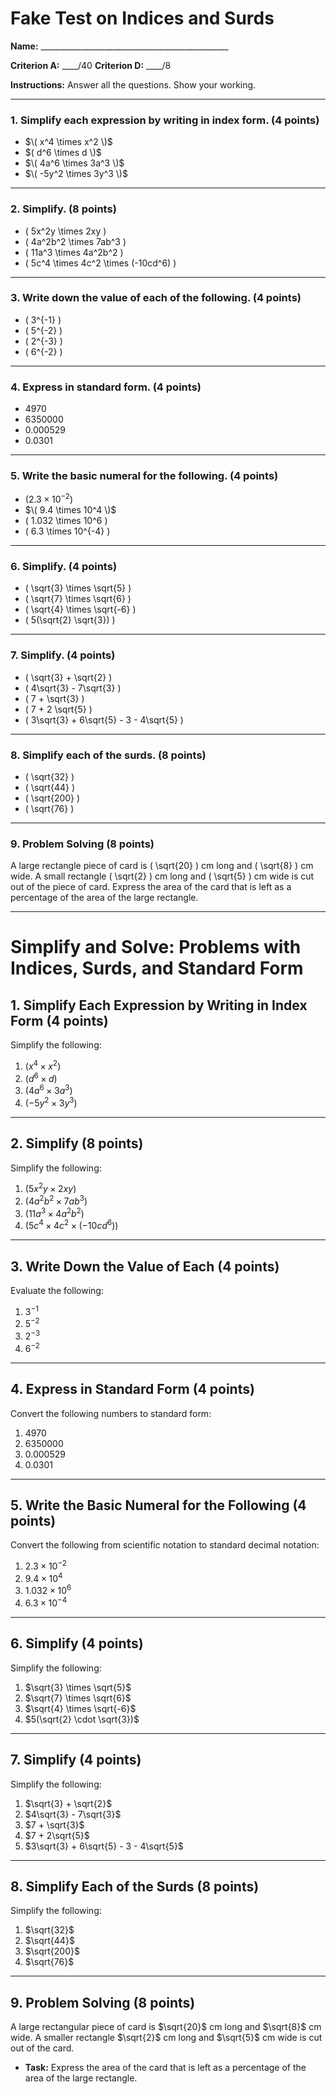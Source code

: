 # Fake Test on Indices and Surds

**Name:** _______________________________________________

**Criterion A:** ____/40 **Criterion D:** ____/8

**Instructions:** Answer all the questions. Show your working.

---

### 1. Simplify each expression by writing in index form. (4 points)

- $\( x^4 \times x^2 \)$
- $( d^6 \times d \)$
- $\( 4a^6 \times 3a^3 \)$
- $\( -5y^2 \times 3y^3 \)$

---

### 2. Simplify. (8 points)

- \( 5x^2y \times 2xy \)
- \( 4a^2b^2 \times 7ab^3 \)
- \( 11a^3 \times 4a^2b^2 \)
- \( 5c^4 \times 4c^2 \times (-10cd^6) \)

---

### 3. Write down the value of each of the following. (4 points)

- \( 3^{-1} \)
- \( 5^{-2} \)
- \( 2^{-3} \)
- \( 6^{-2} \)

---

### 4. Express in standard form. (4 points)

- 4970
- 6350000
- 0.000529
- 0.0301

---

### 5. Write the basic numeral for the following. (4 points)

- $( 2.3 \times 10^{-2})$
- $\( 9.4 \times 10^4 \)$
- \( 1.032 \times 10^6 \)
- \( 6.3 \times 10^{-4} \)

---

### 6. Simplify. (4 points)

- \( \sqrt{3} \times \sqrt{5} \)
- \( \sqrt{7} \times \sqrt{6} \)
- \( \sqrt{4} \times \sqrt{-6} \)
- \( 5(\sqrt{2} \sqrt{3}) \)

---

### 7. Simplify. (4 points)

- \( \sqrt{3} + \sqrt{2} \)
- \( 4\sqrt{3} - 7\sqrt{3} \)
- \( 7 + \sqrt{3} \)
- \( 7 + 2 \sqrt{5} \)
- \( 3\sqrt{3} + 6\sqrt{5} - 3 - 4\sqrt{5} \)

---

### 8. Simplify each of the surds. (8 points)

- \( \sqrt{32} \)
- \( \sqrt{44} \)
- \( \sqrt{200} \)
- \( \sqrt{76} \)

---

### 9. Problem Solving (8 points)

A large rectangle piece of card is \( \sqrt{20} \) cm long and \( \sqrt{8} \) cm wide. A small rectangle \( \sqrt{2} \) cm long and \( \sqrt{5} \) cm wide is cut out of the piece of card. Express the area of the card that is left as a percentage of the area of the large rectangle.

---


# Simplify and Solve: Problems with Indices, Surds, and Standard Form

## 1. Simplify Each Expression by Writing in Index Form (4 points)
Simplify the following:

1. $(x^4 \times x^2)$  
2. $(d^6 \times d)$  
3. $(4a^6 \times 3a^3)$  
4. $(-5y^2 \times 3y^3)$  

---

## 2. Simplify (8 points)
Simplify the following:

1. $(5x^2y \times 2xy)$  
2. $(4a^2b^2 \times 7ab^3)$  
3. $(11a^3 \times 4a^2b^2)$  
4. $(5c^4 \times 4c^2 \times (-10cd^6))$  

---

## 3. Write Down the Value of Each (4 points)
Evaluate the following:

1. $3^{-1}$  
2. $5^{-2}$  
3. $2^{-3}$  
4. $6^{-2}$  

---

## 4. Express in Standard Form (4 points)
Convert the following numbers to standard form:

1. $4970$  
2. $6350000$  
3. $0.000529$  
4. $0.0301$  

---

## 5. Write the Basic Numeral for the Following (4 points)
Convert the following from scientific notation to standard decimal notation:

1. $2.3 \times 10^{-2}$  
2. $9.4 \times 10^{4}$  
3. $1.032 \times 10^6$  
4. $6.3 \times 10^{-4}$  

---

## 6. Simplify (4 points)
Simplify the following:

1. $\sqrt{3} \times \sqrt{5}$  
2. $\sqrt{7} \times \sqrt{6}$  
3. $\sqrt{4} \times \sqrt{-6}$  
4. $5(\sqrt{2} \cdot \sqrt{3})$  

---

## 7. Simplify (4 points)
Simplify the following:

1. $\sqrt{3} + \sqrt{2}$  
2. $4\sqrt{3} - 7\sqrt{3}$  
3. $7 + \sqrt{3}$  
4. $7 + 2\sqrt{5}$  
5. $3\sqrt{3} + 6\sqrt{5} - 3 - 4\sqrt{5}$  

---

## 8. Simplify Each of the Surds (8 points)
Simplify the following:

1. $\sqrt{32}$  
2. $\sqrt{44}$  
3. $\sqrt{200}$  
4. $\sqrt{76}$  

---

## 9. Problem Solving (8 points)
A large rectangular piece of card is $\sqrt{20}$ cm long and $\sqrt{8}$ cm wide. A smaller rectangle $\sqrt{2}$ cm long and $\sqrt{5}$ cm wide is cut out of the card.  

- **Task:** Express the area of the card that is left as a percentage of the area of the large rectangle.


